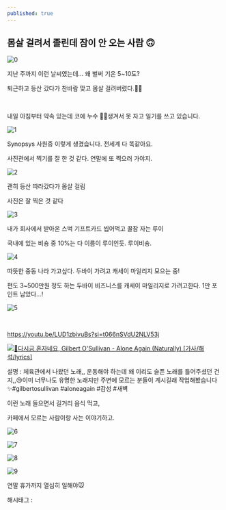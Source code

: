 ```yaml
---
published: true
---
```

## 몸살 걸려서 졸린데 잠이 안 오는 사람 🙃

![0](/asset/img/223607437648/0.png)

지난 주까지 이런 날씨였는데… 왜 벌써 기온 5~10도?

퇴근하고 등산 갔다가 찬바람 맞고 몸살 걸려버렸다.🤧😷

​

내일 아침부터 약속 있는데 코에 누수 👃💧생겨서 못 자고 일기를 쓰고 있습니다.

![1](/asset/img/223607437648/1.png)

Synopsys 사원증 이렇게 생겼습니다. 전세계 다 똑같아요.

사진관에서 찍기를 잘 한 것 같다. 연말에 또 찍으러 가야지.

![2](/asset/img/223607437648/2.png)

괜히 등산 따라갔다가 몸살 걸림

사진은 잘 찍은 것 같다

![3](/asset/img/223607437648/3.png)

내가 회사에서 받아온 스벅 기프트카드 씹어먹고 꿀잠 자는 루이

국내에 있는 비숑 중 10%는 다 이름이 루이인듯. 루이비숑.

![4](/asset/img/223607437648/4.png)

따뜻한 중동 나라 가고싶다. 두바이 가려고 캐세이 마일리지 모으는 중!

편도 3~500만원 정도 하는 두바이 비즈니스를 캐세이 마일리지로 가려고한다. 1만 포인트 남았다...!

![5](/asset/img/223607437648/5.png)

​

https://youtu.be/LUD1zbivuBs?si=t066nSVdU2NLV53j

[![🌳다시금 혼자네요, Gilbert O'Sullivan - Alone Again (Naturally) [가사/해석/lyrics]](https://i.ytimg.com/vi/LUD1zbivuBs/hqdefault.jpg)](https://youtu.be/LUD1zbivuBs?si=t066nSVdU2NLV53j)

설명 : 체육관에서 나왔던 노래,, 운동해야 하는데 왜 이리도 슬픈 노래를 틀어주셨던 건지,,😢이미 너무나도 유명한 노래지만 주변에 모르는 분들이 계시길래 작업해봤습니다 ✨#gilbertosullivan #aloneagain #감성 #새벽

이런 노래 들으면서 길거리 음식 먹고,

카페에서 모르는 사람이랑 사는 이야기하고.

![6](/asset/img/223607437648/6.png)

![7](/asset/img/223607437648/7.png)

![8](/asset/img/223607437648/8.png)

![9](/asset/img/223607437648/9.png)

연말 휴가까지 열심히 일해야🐭

 해시태그 : 